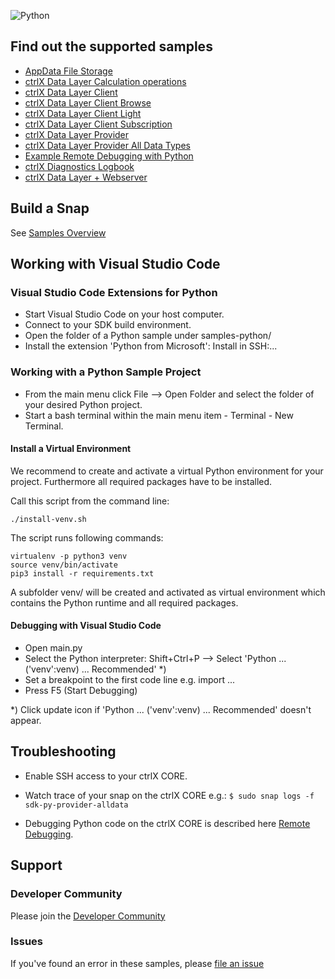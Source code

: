![Python](https://upload.wikimedia.org/wikipedia/commons/thumb/c/c3/Python-logo-notext.svg/120px-Python-logo-notext.svg.png)

## Find out the supported samples

* [AppData File Storage](appdata/README.md)
* [ctrlX Data Layer Calculation operations](datalayer.calc/README.md)
* [ctrlX Data Layer Client](datalayer.client/README.md)
* [ctrlX Data Layer Client Browse](datalayer.client.browse/README.md)
* [ctrlX Data Layer Client Light](datalayer.client.light/README.md)
* [ctrlX Data Layer Client Subscription](datalayer.client.sub/README.md)
* [ctrlX Data Layer Provider](datalayer.provider/README.md)
* [ctrlX Data Layer Provider All Data Types](datalayer.provider.all-data/README.md)
* [Example Remote Debugging with Python](datalayer.remote.debug/README.md)
* [ctrlX Diagnostics Logbook](logbook/README.md)
* [ctrlX Data Layer + Webserver](webserver/README.md)

## Build a Snap

See [Samples Overview](../samples.md)

## Working with Visual Studio Code

### Visual Studio Code Extensions for Python

* Start Visual Studio Code on your host computer.
* Connect to your SDK build environment.
* Open the folder of a Python sample under samples-python/
* Install the extension 'Python from Microsoft': Install in SSH:...

### Working with a Python Sample Project


* From the main menu click File --> Open Folder and select the folder of your desired Python project.
* Start a bash terminal within the main menu item - Terminal - New Terminal.

#### Install a Virtual Environment

We recommend to create and activate a virtual Python environment for your project. Furthermore all required packages have to be installed.

Call this script from the command line:

    ./install-venv.sh

The script runs following commands:

    virtualenv -p python3 venv
    source venv/bin/activate
    pip3 install -r requirements.txt

A subfolder venv/ will be created and activated as virtual environment which contains the Python runtime and all required packages.

#### Debugging with Visual Studio Code 

* Open main.py 
* Select the Python interpreter: Shift+Ctrl+P --> Select 'Python ... ('venv':venv) ... Recommended' *)
* Set a breakpoint to the first code line e.g. import ...
* Press F5 (Start Debugging)

*) Click update icon if 'Python ... ('venv':venv) ... Recommended' doesn't appear.

## Troubleshooting

* Enable SSH access to your ctrlX CORE.

* Watch trace of your snap on the ctrlX CORE e.g.: `$ sudo snap logs -f sdk-py-provider-alldata`

* Debugging Python code on the ctrlX CORE is described here [Remote Debugging](../debug.md).

## Support

### Developer Community

Please join the [Developer Community](https://developer.community.boschrexroth.com/) 

### Issues

If you've found an error in these samples, please [file an issue](https://github.com/boschrexroth)